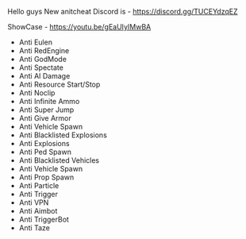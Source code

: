 Hello guys New anitcheat Discord is - https://discord.gg/TUCEYdzqEZ

ShowCase - https://youtu.be/gEaUIyIMwBA

- Anti Eulen
- Anti RedEngine
- Anti GodMode
- Anti Spectate
- Anti AI Damage
- Anti Resource Start/Stop
- Anti Noclip
- Anti Infinite Ammo
- Anti Super Jump
- Anti Give Armor
- Anti Vehicle Spawn
- Anti Blacklisted Explosions
- Anti Explosions
- Anti Ped Spawn
- Anti Blacklisted Vehicles
- Anti Vehicle Spawn
- Anti Prop Spawn
- Anti Particle
- Anti Trigger
- Anti VPN
- Anti Aimbot
- Anti TriggerBot
- Anti Taze
